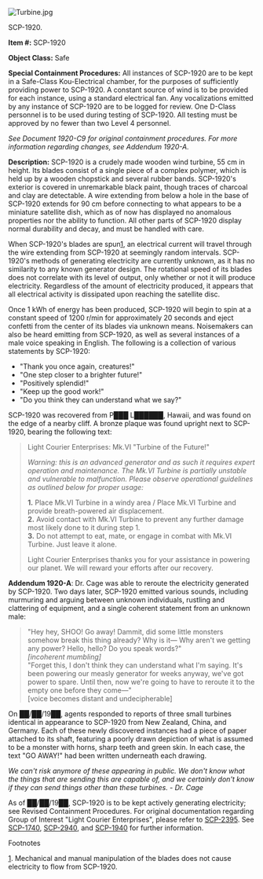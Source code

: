 ![Turbine.jpg](http://scp-wiki.wdfiles.com/local--files/scp-1920/Turbine.jpg)

SCP-1920.

**Item #:** SCP-1920

**Object Class:** Safe

**Special Containment Procedures:** All instances of SCP-1920 are to be kept in a Safe-Class Kou-Electrical chamber, for the purposes of sufficiently providing power to SCP-1920. A constant source of wind is to be provided for each instance, using a standard electrical fan. Any vocalizations emitted by any instance of SCP-1920 are to be logged for review. One D-Class personnel is to be used during testing of SCP-1920. All testing must be approved by no fewer than two Level 4 personnel.

_See Document 1920-C9 for original containment procedures. For more information regarding changes, see Addendum 1920-A._

**Description:** SCP-1920 is a crudely made wooden wind turbine, 55 cm in height. Its blades consist of a single piece of a complex polymer, which is held up by a wooden chopstick and several rubber bands. SCP-1920's exterior is covered in unremarkable black paint, though traces of charcoal and clay are detectable. A wire extending from below a hole in the base of SCP-1920 extends for 90 cm before connecting to what appears to be a miniature satellite dish, which as of now has displayed no anomalous properties nor the ability to function. All other parts of SCP-1920 display normal durability and decay, and must be handled with care.

When SCP-1920's blades are spun[1](javascript:;), an electrical current will travel through the wire extending from SCP-1920 at seemingly random intervals. SCP-1920's methods of generating electricity are currently unknown, as it has no similarity to any known generator design. The rotational speed of its blades does not correlate with its level of output, only whether or not it will produce electricity. Regardless of the amount of electricity produced, it appears that all electrical activity is dissipated upon reaching the satellite disc.

Once 1 kWh of energy has been produced, SCP-1920 will begin to spin at a constant speed of 1200 r/min for approximately 20 seconds and eject confetti from the center of its blades via unknown means. Noisemakers can also be heard emitting from SCP-1920, as well as several instances of a male voice speaking in English. The following is a collection of various statements by SCP-1920:

*   "Thank you once again, creatures!"
*   "One step closer to a brighter future!"
*   "Positively splendid!"
*   "Keep up the good work!"
*   "Do you think they can understand what we say?"

SCP-1920 was recovered from P███ L██████, Hawaii, and was found on the edge of a nearby cliff. A bronze plaque was found upright next to SCP-1920, bearing the following text:

> Light Courier Enterprises: Mk.VI "Turbine of the Future!"
> 
>   
> _Warning: this is an advanced generator and as such it requires expert operation and maintenance. The Mk.VI Turbine is partially unstable and vulnerable to malfunction. Please observe operational guidelines as outlined below for proper usage:_
> 
> **1.** Place Mk.VI Turbine in a windy area / Place Mk.VI Turbine and provide breath-powered air displacement.  
> **2.** Avoid contact with Mk.VI Turbine to prevent any further damage most likely done to it during step 1.  
> **3.** Do not attempt to eat, mate, or engage in combat with Mk.VI Turbine. Just leave it alone.
> 
> Light Courier Enterprises thanks you for your assistance in powering our planet. We will reward your efforts after our recovery.

**Addendum 1920-A**: Dr. Cage was able to reroute the electricity generated by SCP-1920. Two days later, SCP-1920 emitted various sounds, including murmuring and arguing between unknown individuals, rustling and clattering of equipment, and a single coherent statement from an unknown male:

> "Hey hey, SHOO! Go away! Dammit, did some little monsters somehow break this thing already? Why is it— Why aren't we getting any power? Hello, hello? Do you speak words?"  
> _\[incoherent mumbling\]_  
> "Forget this, I don't think they can understand what I'm saying. It's been powering our measly generator for weeks anyway, we've got power to spare. Until then, now we're going to have to reroute it to the empty one before they come—"  
> \[voice becomes distant and undecipherable\]

On ██/██/19██, agents responded to reports of three small turbines identical in appearance to SCP-1920 from New Zealand, China, and Germany. Each of these newly discovered instances had a piece of paper attached to its shaft, featuring a poorly drawn depiction of what is assumed to be a monster with horns, sharp teeth and green skin. In each case, the text "GO AWAY!" had been written underneath each drawing.

_We can't risk anymore of these appearing in public. We don't know what the things that are sending this are capable of, and we certainly don't know if they can send things other than these turbines. - Dr. Cage_

As of ██/██/19██, SCP-1920 is to be kept actively generating electricity; see Revised Containment Procedures. For original documentation regarding Group of Interest "Light Courier Enterprises", please refer to [SCP-2395](/scp-2395). See [SCP-1740](/scp-1740), [SCP-2940](/scp-2940), and [SCP-1940](/scp-1940) for further information.

Footnotes

[1](javascript:;). Mechanical and manual manipulation of the blades does not cause electricity to flow from SCP-1920.